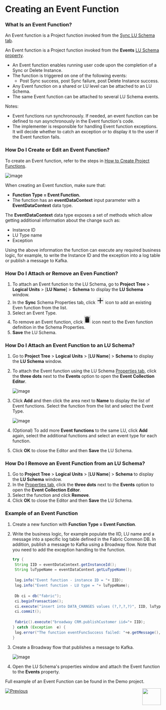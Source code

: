 # Creating an Event Function

### What Is an Event Function?

<web>

An Event function is a Project function invoked from the [Sync LU Schema tab](/articles/03_logical_units/03_LU_schema_window.md#logical-unit-lu-tabs).

</web>

<studio>

An Event function is a Project function invoked from the **Events** [LU Schema property](/articles/03_logical_units/04_LU_properties.md).

</studio>

* An Event function enables running user code upon the completion of a Sync or Delete Instance.
* The function is triggered on one of the following events:
  * Post Sync success, post Sync failure, post Delete Instance success.
* Any Event function on a shared or LU level can be attached to an LU Schema.
* The same Event function can be attached to several LU Schema events.

Notes:

*  Event functions run synchronously. If needed, an event function can be defined to run asynchronously in the Event function's code. 
* The implementer is responsible for handling Event function exceptions. It will decide whether to catch an exception or to display it to the user if the Event function fails.

### How Do I Create or Edit an Event Function?

To create an Event function, refer to the steps in [How to Create Project Functions](10_creating_a_project_function.md).

<studio>

![image](images/07_11_5_01.png)

</studio>

When creating an Event function, make sure that:

*	**Function Type = Event Function.** 
*	The function has an  **eventDataContext** input parameter with a **EventDataContext** data type.

The **EventDataContext** data type exposes a set of methods which allow getting additional information about the change such as:

* Instance ID
* LU Type name
* Exception

Using the above information the function can execute any required business logic, for example, to write the Instance ID and the exception into a log table or publish a message to Kafka. 

<web>

### How Do I Attach or Remove an Even Function?

1. To attach an Event function to the LU Schema, go to **Project Tree** > **Logical Units** > [**LU Name**] > **Schema** to display the **LU Schema** window.
2. In the **Sync** Schema Properties tab, click <img src="images/web/plus.PNG" style="zoom:80%;" /> icon to add an existing Even function from the list. 
3. Select an Event Type.
4. To remove an Event function, click <img src="images/web/trash.PNG" style="zoom:67%;" /> icon next to the Even function definition in the Schema Properties.
5.  **Save** the LU Schema.

 </web>

<studio>

### How Do I Attach an Event Function to an LU Schema?

1. Go to **Project Tree** > **Logical Units** > [**LU Name**] > **Schema** to display the **LU Schema** window.

2. To attach the Event function using the LU Schema [Properties tab](/articles/03_logical_units/04_LU_properties.md), click the **three dots** next to the **Events** option to open the **Event Collection Editor**. 

   ![image](images/07_11_5_02.png)

3. Click **Add** and then click the area next to **Name** to display the list of Event functions. Select the function from the list and select the Event Type.

   ![image](images/07_11_5_03.PNG)

4. (Optional) To add more **Event functions** to the same LU, click **Add** again, select the additional functions and select an event type for each function.

5. Click **OK** to close the Editor and then **Save** the LU Schema.

### How Do I Remove an Event Function from an LU Schema? 

1. Go to **Project Tree** > **Logical Units** > [**LU Name**] > **Schema** to display the **LU Schema** window.
2. In the [Properties tab](/articles/03_logical_units/04_LU_properties.md), click the **three dots** next to the **Events** option to open the **Event Collection Editor**.
3. Select the function and click **Remove**.
4. Click **OK** to close the Editor and then **Save** the LU Schema.

</studio>

### Example of an Event Function

1. Create a new function with **Function Type = Event Function**.

2. Write the business logic, for example populate the IID, LU name and a message into a specific log table defined in the Fabric Common DB. In addition, publish a message to Kafka using a Broadway flow. Note that you need to add the exception handling to the function.

   ~~~java
   try {
   	String IID = eventDataContext.getInstanceId();
   	String luTypeName = eventDataContext.getLuTypeName();
   	
   	log.info("Event function - instance ID = "+ IID);
   	log.info("Event function - LU type = "+ luTypeName);
   	
   	Db ci = db("fabric");
   	ci.beginTransaction();
   	ci.execute("insert into DATA_CHANGES values (?,?,?,?)", IID, luTypeName, "NA", "Post Sync Success");
   	ci.commit();
   	
   	fabric().execute("broadway CRM.publishCustomer iid="+ IID);
   } catch (Exception  e) {
   	log.error("The function eventFuncSuccess failed: "+e.getMessage(),e);	
   }
   ~~~
   
3. Create a Broadway flow that publishes a message to Kafka.

   ![image](images/07_11_5_04.PNG)

4. Open the LU Schema's properties window and attach the Event function to the **Events** property.

Full example of an Event Function can be found in the Demo project.

[![Previous](/articles/images/Previous.png)](11_4_creating_a_trigger_function.md)[<img align="right" width="60" height="54" src="/articles/images/Next.png">](11_lookup_tables.md)

